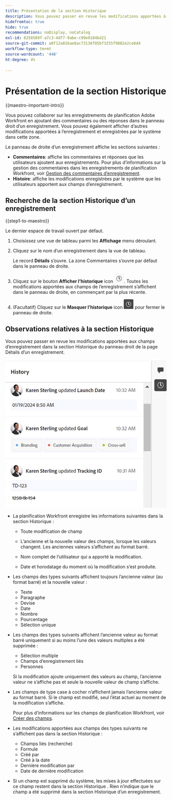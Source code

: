 ```yaml
---
title: Présentation de la section Historique
description: Vous pouvez passer en revue les modifications apportées à l’enregistrement et enregistrées par le système dans le panneau droit d’un enregistrement dans la planification Adobe Workfront.
hidefromtoc: true
hide: true
recommendations: noDisplay, noCatalog
exl-id: 8258589f-a7c3-4d77-9abe-c99e9184bd21
source-git-commit: a0f12a016ae8ac73136f05bf3255f9882e2ce6d4
workflow-type: tm+mt
source-wordcount: '448'
ht-degree: 4%

---
```


# Présentation de la section Historique

{{maestro-important-intro}}

<!--update the metadata with real information when making this available in TOC and in the left nav-->

<!--update the system updates articles when we release to open beta - check the long commenting stream article list and see articles that document where in the system we have system updates; "Maestro records" should be there-->

<!--<span class="preview">The highlighted information on this page refers to functionality not yet generally available. It is available only in the Preview environment for all customers. </span>

<span class="preview">For information about the current release schedule, see [First Quarter 2024 release overview](/help/quicksilver/product-announcements/product-releases/24-q1-release-activity/24-q1-release-overview.md).</span> -->

Vous pouvez collaborer sur les enregistrements de planification Adobe Workfront en ajoutant des commentaires ou des réponses dans le panneau droit d’un enregistrement. Vous pouvez également afficher d’autres modifications apportées à l’enregistrement et enregistrées par le système dans cette zone.

Le panneau de droite d’un enregistrement affiche les sections suivantes :

* **Commentaires**: affiche les commentaires et réponses que les utilisateurs ajoutent aux enregistrements. Pour plus d’informations sur la gestion des commentaires dans les enregistrements de planification Workfront, voir [Gestion des commentaires d’enregistrement](/help/quicksilver/maestro/records/manage-record-comments.md).
* **Histoire**: affiche les modifications enregistrées par le système que les utilisateurs apportent aux champs d’enregistrement.

## Recherche de la section Historique d’un enregistrement

{{step1-to-maestro}}

Le dernier espace de travail ouvert par défaut.

1. Choisissez une vue de tableau parmi les **Affichage** menu déroulant.
1. Cliquez sur le nom d’un enregistrement dans la vue de tableau.

   Le record **Détails** s’ouvre. La zone Commentaires s’ouvre par défaut dans le panneau de droite.
1. Cliquez sur le bouton **Afficher l’historique** icon ![](assets/show-history-icon.png). Toutes les modifications apportées aux champs de l’enregistrement s’affichent dans le panneau de droite, en commençant par la plus récente.
1. (Facultatif) Cliquez sur le **Masquer l’historique** icon ![](assets/hide-history-icon.png) pour fermer le panneau de droite.

## Observations relatives à la section Historique

Vous pouvez passer en revue les modifications apportées aux champs d’enregistrement dans la section Historique du panneau droit de la page Détails d’un enregistrement.

![](assets/history-area-in-comments.png)

* La planification Workfront enregistre les informations suivantes dans la section Historique :

   * Toute modification de champ

   * L’ancienne et la nouvelle valeur des champs, lorsque les valeurs changent. Les anciennes valeurs s’affichent au format barré.

   * Nom complet de l’utilisateur qui a apporté la modification.

   * Date et horodatage du moment où la modification s’est produite.

* Les champs des types suivants affichent toujours l’ancienne valeur (au format barré) et la nouvelle valeur :

   * Texte
   * Paragraphe
   * Devise
   * Date
   * Nombre
   * Pourcentage
   * Sélection unique

* Les champs des types suivants affichent l’ancienne valeur au format barré uniquement si au moins l’une des valeurs multiples a été supprimée :

   * Sélection multiple
   * Champs d’enregistrement liés
   * Personnes

  Si la modification ajoute uniquement des valeurs au champ, l’ancienne valeur ne s’affiche pas et seule la nouvelle valeur de champ s’affiche.

* Les champs de type case à cocher n’affichent jamais l’ancienne valeur au format barré. Si le champ est modifié, seul l’état actuel au moment de la modification s’affiche.

  Pour plus d’informations sur les champs de planification Workfront, voir [Créer des champs](/help/quicksilver/maestro/fields/create-fields.md).

* Les modifications apportées aux champs des types suivants ne s’affichent pas dans la section Historique :

   * Champs liés (recherche)
   * Formule
   * Créé par
   * Créé à la date
   * Dernière modification par
   * Date de dernière modification

* Si un champ est supprimé du système, les mises à jour effectuées sur ce champ restent dans la section Historique . Rien n’indique que le champ a été supprimé dans la section Historique d’un enregistrement.
